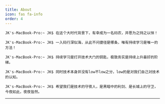 ```yaml
---
title: About
icon: fas fa-info
order: 4
---
```


    JK's-MacBook-Pro:~ JK$ 在这个大时代背景下，有幸成为一名码农，并愿为之持之以恒！

    JK's-MacBook-Pro:~ JK$ 一入码行深似海，从此不问捷径是哪条，唯有持续学习是唯一的方法！

    JK's-MacBook-Pro:~ JK$ 持续学习是打开技术大门的钥匙，极致务实是持续上升最好的阶梯。

    JK's-MacBook-Pro:~ JK$ 同时技术本身并没有low不low之分，low的是对我们自己对技术的认知。

    JK's-MacBook-Pro:~ JK$ 希望我们是技术的守夜人，是黑暗中的利剑、是长城上的守卫，今夜如此，夜夜皆然。

***
